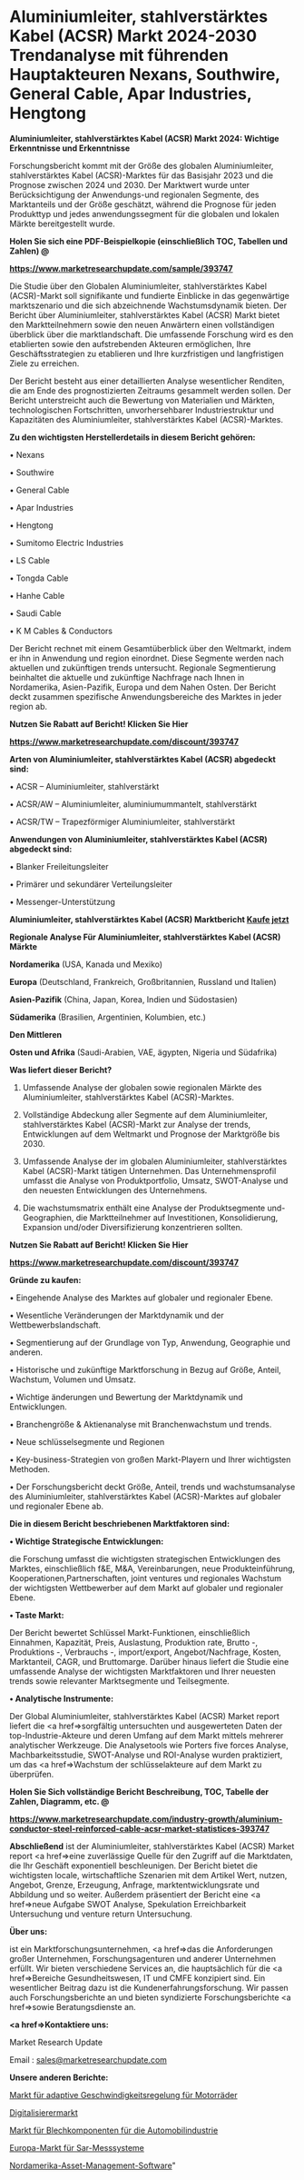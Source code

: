 # Aluminiumleiter, stahlverstärktes Kabel (ACSR) Markt 2024-2030 Trendanalyse mit führenden Hauptakteuren Nexans, Southwire, General Cable, Apar Industries, Hengtong

<strong>Aluminiumleiter, stahlverstärktes Kabel (ACSR) Markt 2024: Wichtige Erkenntnisse und Erkenntnisse</strong>

Forschungsbericht kommt mit der Größe des globalen Aluminiumleiter, stahlverstärktes Kabel (ACSR)-Marktes für das Basisjahr 2023 und die Prognose zwischen 2024 und 2030. Der Marktwert wurde unter Berücksichtigung der Anwendungs-und regionalen Segmente, des Marktanteils und der Größe geschätzt, während die Prognose für jeden Produkttyp und jedes anwendungssegment für die globalen und lokalen Märkte bereitgestellt wurde.



<strong>Holen Sie sich eine PDF-Beispielkopie (einschließlich TOC, Tabellen und Zahlen) @
</strong>

<strong><a href=https://www.marketresearchupdate.com/sample/393747>

<strong>https://www.marketresearchupdate.com/sample/393747</u></font></a></strong></strong>

Die Studie über den Globalen Aluminiumleiter, stahlverstärktes Kabel (ACSR)-Markt soll signifikante und fundierte Einblicke in das gegenwärtige marktszenario und die sich abzeichnende Wachstumsdynamik bieten. Der Bericht über Aluminiumleiter, stahlverstärktes Kabel (ACSR) Markt bietet den Marktteilnehmern sowie den neuen Anwärtern einen vollständigen überblick über die marktlandschaft. Die umfassende Forschung wird es den etablierten sowie den aufstrebenden Akteuren ermöglichen, Ihre Geschäftsstrategien zu etablieren und Ihre kurzfristigen und langfristigen Ziele zu erreichen.

Der Bericht besteht aus einer detaillierten Analyse wesentlicher Renditen, die am Ende des prognostizierten Zeitraums gesammelt werden sollen. Der Bericht unterstreicht auch die Bewertung von Materialien und Märkten, technologischen Fortschritten, unvorhersehbarer Industriestruktur und Kapazitäten des Aluminiumleiter, stahlverstärktes Kabel (ACSR)-Marktes.



<strong>Zu den wichtigsten Herstellerdetails in diesem Bericht gehören:</strong>

• Nexans

• Southwire

• General Cable

• Apar Industries

• Hengtong

• Sumitomo Electric Industries

• LS Cable

• Tongda Cable

• Hanhe Cable

• Saudi Cable

• K M Cables & Conductors

Der Bericht rechnet mit einem Gesamtüberblick über den Weltmarkt, indem er ihn in Anwendung und region einordnet. Diese Segmente werden nach aktuellen und zukünftigen trends untersucht. Regionale Segmentierung beinhaltet die aktuelle und zukünftige Nachfrage nach Ihnen in Nordamerika, Asien-Pazifik, Europa und dem Nahen Osten. Der Bericht deckt zusammen spezifische Anwendungsbereiche des Marktes in jeder region ab.



<strong>Nutzen Sie Rabatt auf Bericht! Klicken Sie Hier
</strong>

<strong><a href=https://www.marketresearchupdate.com/discount/393747>https://www.marketresearchupdate.com/discount/393747</b></u></font></strong></a>



<strong>Arten von Aluminiumleiter, stahlverstärktes Kabel (ACSR) abgedeckt sind:</strong>

• ACSR – Aluminiumleiter, stahlverstärkt

• ACSR/AW – Aluminiumleiter, aluminiumummantelt, stahlverstärkt

• ACSR/TW – Trapezförmiger Aluminiumleiter, stahlverstärkt



<strong>Anwendungen von Aluminiumleiter, stahlverstärktes Kabel (ACSR) abgedeckt sind:</strong>

• Blanker Freileitungsleiter

• Primärer und sekundärer Verteilungsleiter

• Messenger-Unterstützung



<strong>Aluminiumleiter, stahlverstärktes Kabel (ACSR) Marktbericht <a href=https://www.marketresearchupdate.com/buynow/393747>Kaufe jetzt</a></strong>



<strong>Regionale Analyse Für Aluminiumleiter, stahlverstärktes Kabel (ACSR) Märkte</strong>



<strong>Nordamerika</strong> (USA, Kanada und Mexiko)



<strong>Europa</strong> (Deutschland, Frankreich, Großbritannien, Russland und Italien)



<strong>Asien-Pazifik</strong> (China, Japan, Korea, Indien und Südostasien)



<strong>Südamerika</strong> (Brasilien, Argentinien, Kolumbien, etc.)



<strong>Den Mittleren</strong> 

<strong>Osten und Afrika</strong> (Saudi-Arabien, VAE, ägypten, Nigeria und Südafrika)



<strong>Was liefert dieser Bericht?</strong>

1. Umfassende Analyse der globalen sowie regionalen Märkte des Aluminiumleiter, stahlverstärktes Kabel (ACSR)-Marktes.

2. Vollständige Abdeckung aller Segmente auf dem Aluminiumleiter, stahlverstärktes Kabel (ACSR)-Markt zur Analyse der trends, Entwicklungen auf dem Weltmarkt und Prognose der Marktgröße bis 2030.

3. Umfassende Analyse der im globalen Aluminiumleiter, stahlverstärktes Kabel (ACSR)-Markt tätigen Unternehmen. Das Unternehmensprofil umfasst die Analyse von Produktportfolio, Umsatz, SWOT-Analyse und den neuesten Entwicklungen des Unternehmens.

4. Die wachstumsmatrix enthält eine Analyse der Produktsegmente und-Geographien, die Marktteilnehmer auf Investitionen, Konsolidierung, Expansion und/oder Diversifizierung konzentrieren sollten.



<strong>Nutzen Sie Rabatt auf Bericht! Klicken Sie Hier
</strong>

<strong><a href=https://www.marketresearchupdate.com/discount/393747>https://www.marketresearchupdate.com/discount/393747</b></u></font></strong></a>



<strong>Gründe zu kaufen:</strong>

• Eingehende Analyse des Marktes auf globaler und regionaler Ebene.

• Wesentliche Veränderungen der Marktdynamik und der Wettbewerbslandschaft.

• Segmentierung auf der Grundlage von Typ, Anwendung, Geographie und anderen.

• Historische und zukünftige Marktforschung in Bezug auf Größe, Anteil, Wachstum, Volumen und Umsatz.

• Wichtige änderungen und Bewertung der Marktdynamik und Entwicklungen.

• Branchengröße &amp; Aktienanalyse mit Branchenwachstum und trends.

• Neue schlüsselsegmente und Regionen

• Key-business-Strategien von großen Markt-Playern und Ihrer wichtigsten Methoden.

• Der Forschungsbericht deckt Größe, Anteil, trends und wachstumsanalyse des Aluminiumleiter, stahlverstärktes Kabel (ACSR)-Marktes auf globaler und regionaler Ebene ab.



<strong>Die in diesem Bericht beschriebenen Marktfaktoren sind:</strong>



<strong>• Wichtige Strategische Entwicklungen:</strong>

die Forschung umfasst die wichtigsten strategischen Entwicklungen des Marktes, einschließlich f&amp;E, M&amp;A, Vereinbarungen, neue Produkteinführung, Kooperationen,Partnerschaften, joint ventures und regionales Wachstum der wichtigsten Wettbewerber auf dem Markt auf globaler und regionaler Ebene.



<strong>• Taste Markt:</strong>

Der Bericht bewertet Schlüssel Markt-Funktionen, einschließlich Einnahmen, Kapazität, Preis, Auslastung, Produktion rate, Brutto -, Produktions -, Verbrauchs -, import/export, Angebot/Nachfrage, Kosten, Marktanteil, CAGR, und Bruttomarge. Darüber hinaus liefert die Studie eine umfassende Analyse der wichtigsten Marktfaktoren und Ihrer neuesten trends sowie relevanter Marktsegmente und Teilsegmente.



<strong>• Analytische Instrumente:</strong>

Der Global Aluminiumleiter, stahlverstärktes Kabel (ACSR) Market report liefert die <a href=>sorgf</a>ältig untersuchten und ausgewerteten Daten der top-Industrie-Akteure und deren Umfang auf dem Markt mittels mehrerer analytischer Werkzeuge. Die Analysetools wie Porters five forces Analyse, Machbarkeitsstudie, SWOT-Analyse und ROI-Analyse wurden praktiziert, um das <a href=>Wachstum</a> der schlüsselakteure auf dem Markt zu überprüfen.



<strong>Holen Sie Sich vollständige Bericht Beschreibung, TOC, Tabelle der Zahlen, Diagramm, etc. @ </strong>

<strong><a href=https://www.marketresearchupdate.com/industry-growth/aluminium-conductor-steel-reinforced-cable-acsr-market-statistices-393747>https://www.marketresearchupdate.com/industry-growth/aluminium-conductor-steel-reinforced-cable-acsr-market-statistices-393747</a></font></strong>



<strong>Abschließend</strong> ist der Aluminiumleiter, stahlverstärktes Kabel (ACSR) Market report <a href=>eine</a> zuverlässige Quelle für den Zugriff auf die Marktdaten, die Ihr Geschäft exponentiell beschleunigen. Der Bericht bietet die wichtigsten locale, wirtschaftliche Szenarien mit dem Artikel Wert, nutzen, Angebot, Grenze, Erzeugung, Anfrage, marktentwicklungsrate und Abbildung und so weiter. Außerdem präsentiert der Bericht eine <a href=>neue</a> Aufgabe SWOT Analyse, Spekulation Erreichbarkeit Untersuchung und venture return Untersuchung.



<strong>Über uns:</strong>

 ist ein Marktforschungsunternehmen, <a href=>das</a> die Anforderungen großer Unternehmen, Forschungsagenturen und anderer Unternehmen erfüllt. Wir bieten verschiedene Services an, die hauptsächlich für die <a href=>Bereiche</a> Gesundheitswesen, IT und CMFE konzipiert sind. Ein wesentlicher Beitrag dazu ist die Kundenerfahrungsforschung. Wir passen auch Forschungsberichte an und bieten syndizierte Forschungsberichte <a href=>sowie</a> Beratungsdienste an.



<strong><a href=>Kontaktiere uns:</a></strong>

Market Research Update

Email : sales@marketresearchupdate.com



<strong>Unsere anderen Berichte:</strong>

<a href=https://www.linkedin.com/pulse/motorcycle-adaptive-cruise-control-market-2023>Markt für adaptive Geschwindigkeitsregelung für Motorräder</a>

<a href=https://www.linkedin.com/pulse/digitizer-market-outlooks-2023-size-players>Digitalisierermarkt</a>

<a href=https://www.linkedin.com/pulse/automotive-sheet-metal-components-market-size-share-outlook>Markt für Blechkomponenten für die Automobilindustrie</a>

<a href=https://www.linkedin.com/pulse/europe-sar-measurement-systems-market-new-report>Europa-Markt für Sar-Messsysteme</a>

<a href=https://www.linkedin.com/pulse/north-america-asset-management-software>Nordamerika-Asset-Management-Software</a>"
